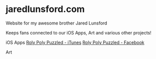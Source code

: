 jaredlunsford.com
=================

Website for my awesome brother Jared Lunsford

Keeps fans connected to our iOS Apps, Art and various other projects!

iOS Apps
[Roly Poly Puzzled - iTunes](https://itunes.apple.com/us/app/roly-poly-puzzled/id665753300)
[Roly Poly Puzzled - Facebook](https://www.facebook.com/rolypolypuzzled)

Art
